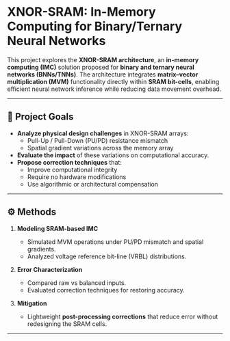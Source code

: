 # XNOR-SRAM: In-Memory Computing for Binary/Ternary Neural Networks

This project explores the **XNOR-SRAM architecture**, an **in-memory computing (IMC)** solution proposed for **binary and ternary neural networks (BNNs/TNNs)**. The architecture integrates **matrix–vector multiplication (MVM)** functionality directly within **SRAM bit-cells**, enabling efficient neural network inference while reducing data movement overhead.

---

## 🔬 Project Goals
- **Analyze physical design challenges** in XNOR-SRAM arrays:
  - Pull-Up / Pull-Down (PU/PD) resistance mismatch
  - Spatial gradient variations across the memory array
- **Evaluate the impact** of these variations on computational accuracy.
- **Propose correction techniques** that:
  - Improve computational integrity  
  - Require no hardware modifications  
  - Use algorithmic or architectural compensation

---

## ⚙️ Methods
1. **Modeling SRAM-based IMC**
   - Simulated MVM operations under PU/PD mismatch and spatial gradients.  
   - Analyzed voltage reference bit-line (VRBL) distributions.  

2. **Error Characterization**
   - Compared raw vs balanced inputs.  
   - Evaluated correction techniques for restoring accuracy.  

3. **Mitigation**
   - Lightweight **post-processing corrections** that reduce error without redesigning the SRAM cells.  

---
